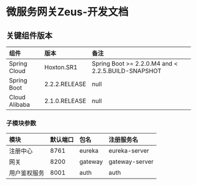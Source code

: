 # 微服务网关Zeus-开发文档
## 关键组件版本

组件|版本|备注
:--|:--|:--
Spring Cloud|Hoxton.SR1|Spring Boot >= 2.2.0.M4 and < 2.2.5.BUILD-SNAPSHOT 
Spring Boot|2.2.2.RELEASE|null
Cloud Alibaba|2.1.0.RELEASE|null

### 子模块参数

模块|默认端口|包名|注册服务名
:--|:--|:--|:--
注册中心|8761|eureka|eureka-server
网关|8200|gateway|gateway-server
用户鉴权服务|8001|auth|auth
